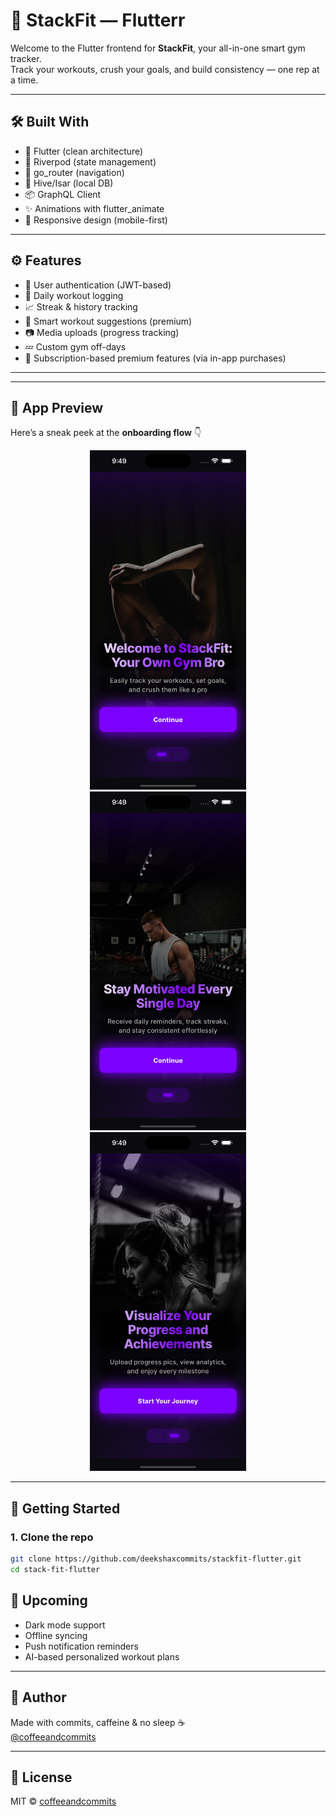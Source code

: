# 📱 StackFit — Flutterr

Welcome to the Flutter frontend for **StackFit**, your all-in-one smart gym tracker.  
Track your workouts, crush your goals, and build consistency — one rep at a time.

---

## 🛠️ Built With

- 💙 Flutter (clean architecture)
- 🧠 Riverpod (state management)
- 🧭 go_router (navigation)
- 🧪 Hive/Isar (local DB)
- 📦 GraphQL Client
- ✨ Animations with flutter_animate
- 📱 Responsive design (mobile-first)

---

## ⚙️ Features

- 🔐 User authentication (JWT-based)
- 📅 Daily workout logging
- 📈 Streak & history tracking
- 🤖 Smart workout suggestions (premium)
- 📷 Media uploads (progress tracking)
- 💤 Custom gym off-days
- 💎 Subscription-based premium features (via in-app purchases)

---

---

## 📸 App Preview

Here’s a sneak peek at the **onboarding flow** 👇

<p align="center">
  <img src="screenshots/1.png" width="250" alt="Onboarding Screen 1" style="margin: 0 10px;" />
  <img src="screenshots/2.png" width="250" alt="Onboarding Screen 2" style="margin: 0 10px;" />
  <img src="screenshots/3.png" width="250" alt="Onboarding Screen 3" style="margin: 0 10px;" />
</p>

---

## 🚀 Getting Started

### 1. Clone the repo
```bash
git clone https://github.com/deekshaxcommits/stackfit-flutter.git
cd stack-fit-flutter

```

## 🎯 Upcoming

- Dark mode support  
- Offline syncing  
- Push notification reminders  
- AI-based personalized workout plans

---

## 🤍 Author

Made with commits, caffeine & no sleep ☕  
[@coffeeandcommits](https://x.com/deekshaxcommits)

---

## 📄 License

MIT © [coffeeandcommits](https://github.com/deekshaxcommits)
